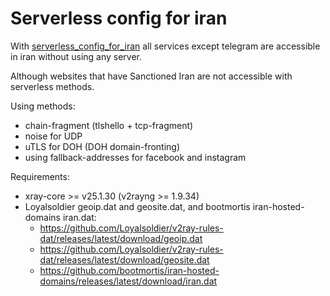 # Serverless config for iran


With [serverless_config_for_iran](https://github.com/patterniha/xray_configs/blob/main/serverless_config_for_iran.json) all services except telegram are accessible in iran without using any server.

Although websites that have Sanctioned Iran are not accessible with serverless methods.

Using methods:
  * chain-fragment (tlshello + tcp-fragment)
  * noise for UDP
  * uTLS for DOH (DOH domain-fronting)
  * using fallback-addresses for facebook and instagram

Requirements:
  * xray-core >= v25.1.30 (v2rayng >= 1.9.34)
  * Loyalsoldier geoip.dat and geosite.dat, and bootmortis iran-hosted-domains iran.dat:
    - https://github.com/Loyalsoldier/v2ray-rules-dat/releases/latest/download/geoip.dat
    - https://github.com/Loyalsoldier/v2ray-rules-dat/releases/latest/download/geosite.dat
    - https://github.com/bootmortis/iran-hosted-domains/releases/latest/download/iran.dat


